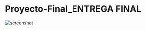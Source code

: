 # Proyecto-Final_ENTREGA FINAL
![screenshot](https://user-images.githubusercontent.com/84106998/145291229-ca735448-0073-4fc9-8b09-87a2965db7b1.jpg)

